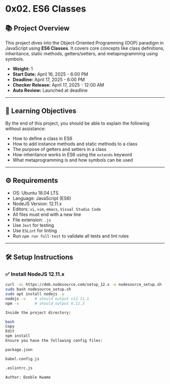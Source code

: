 # 0x02. ES6 Classes

## 📚 Project Overview

This project dives into the Object-Oriented Programming (OOP) paradigm in JavaScript using **ES6 Classes**. It covers core concepts like class definitions, inheritance, static methods, getters/setters, and metaprogramming using symbols.

- **Weight:** 1
- **Start Date:** April 16, 2025 - 6:00 PM
- **Deadline:** April 17, 2025 - 6:00 PM
- **Checker Release:** April 17, 2025 - 12:00 AM
- **Auto Review:** Launched at deadline

---

## 🧠 Learning Objectives

By the end of this project, you should be able to explain the following without assistance:

- How to define a class in ES6
- How to add instance methods and static methods to a class
- The purpose of getters and setters in a class
- How inheritance works in ES6 using the `extends` keyword
- What metaprogramming is and how symbols can be used

---

## ⚙️ Requirements

- OS: Ubuntu 18.04 LTS
- Language: JavaScript (ES6)
- NodeJS Version: 12.11.x
- Editors: `vi`, `vim`, `emacs`, `Visual Studio Code`
- All files must end with a new line
- File extension: `.js`
- Use `Jest` for testing
- Use `ESLint` for linting
- Run `npm run full-test` to validate all tests and lint rules

---

## 🛠️ Setup Instructions

### ✅ Install NodeJS 12.11.x

```bash
curl -sL https://deb.nodesource.com/setup_12.x -o nodesource_setup.sh
sudo bash nodesource_setup.sh
sudo apt install nodejs -y
nodejs -v    # should output v12.11.1
npm -v       # should output 6.11.3

Inside the project directory:

bash
Copy
Edit
npm install
Ensure you have the following config files:

package.json

babel.config.js

.eslintrc.js

Author: Dzeble Kwame 
